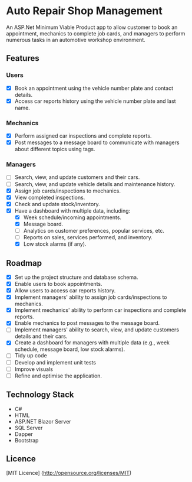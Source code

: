 # Auto Repair Shop Management
An ASP.Net Minimum Viable Product app to allow customer to book an appointment, mechanics to complete job cards, and managers to perform numerous tasks in an automotive workshop environment.

## Features

### Users
- [x] Book an appointment using the vehicle number plate and contact details.
- [x] Access car reports history using the vehicle number plate and last name.

### Mechanics
- [x] Perform assigned car inspections and complete reports.
- [x] Post messages to a message board to communicate with managers about different topics using tags.

### Managers
- [ ] Search, view, and update customers and their cars.
- [ ] Search, view, and update vehicle details and maintenance history.
- [x] Assign job cards/inspections to mechanics.
- [x] View completed inspections.
- [x] Check and update stock/inventory.
- [x] Have a dashboard with multiple data, including:
  - [x] Week schedule/incoming appointments.
  - [x] Message board.
  - [ ] Analytics on customer preferences, popular services, etc.
  - [ ] Reports on sales, services performed, and inventory.
  - [x] Low stock alarms (if any).

## Roadmap

- [x] Set up the project structure and database schema.
- [x] Enable users to book appointments.
- [x] Allow users to access car reports history.
- [x] Implement managers' ability to assign job cards/inspections to mechanics.
- [x] Implement mechanics' ability to perform car inspections and complete reports.
- [x] Enable mechanics to post messages to the message board.
- [ ] Implement managers' ability to search, view, and update customers details and their cars.
- [x] Create a dashboard for managers with multiple data (e.g., week schedule, message board, low stock alarms).
- [ ] Tidy up code
- [ ] Develop and implement unit tests
- [ ] Improve visuals
- [ ] Refine and optimise the application.

## Technology Stack

- C#
- HTML
- ASP.NET Blazor Server
- SQL Server
- Dapper
- Bootstrap

## Licence

[MIT Licence] (http://opensource.org/licenses/MIT)

